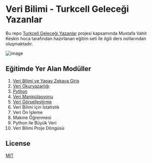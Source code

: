 # Veri Bilimi - Turkcell Geleceği Yazanlar
Bu repo [Turkcell Geleceği Yazanlar](https://gelecegiyazanlar.turkcell.com.tr/konu/veri-bilimi-ve-yapay-zekaya-giris) projesi kapsamında
Mustafa Vahit Keskin hoca tarafından hazırlanan eğitim seti ile ilgili ders notlarından oluşmaktadır. 

![image](https://yt3.ggpht.com/ytc/AMLnZu9o-w8N4mnYeJQblpyQVctO7mg4m-CN3XsktQLA_w=s900-c-k-c0x00ffffff-no-rj)

## Eğitimde Yer Alan Modüller
1. [Veri Bilimi ve Yapay Zekaya Giriş](1.%20Veri%20Bilimi%20ve%20Yapay%20Zekaya%20Giri%C5%9F/)
2. [Veri Okuryazarlığı](2.%20Veri%20Okuryazarl%C4%B1%C4%9F%C4%B1/)
3. [Python](3.%20Python/)
4. [Veri Manipülasyonu](4.%20Veri%20Manip%C3%BClasyonu/)
5. [Veri Görselleştirme](5.%20Veri%20G%C3%B6rselle%C5%9Ftirme/)
6. Veri Bilimi için İstatistik
7. Veri Ön İşleme
8. Makine Öğrenmesi
9. Python ile Büyük Veri
10. Veri Bilimi Proje Döngüsü

## License
[MIT](https://choosealicense.com/licenses/mit/)